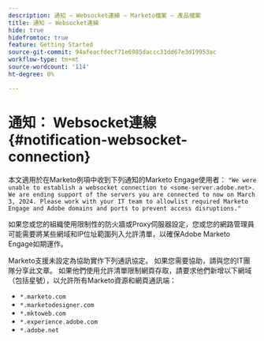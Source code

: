 ```yaml
---
description: 通知 — Websocket連線 — Marketo檔案 — 產品檔案
title: 通知 — Websocket連線
hide: true
hidefromtoc: true
feature: Getting Started
source-git-commit: 94afeacfdecf71e6985daccc31dd67e3d19953ac
workflow-type: tm+mt
source-wordcount: '114'
ht-degree: 0%

---
```


# 通知： Websocket連線 {#notification-websocket-connection}

本文適用於在Marketo例項中收到下列通知的Marketo Engage使用者： `"We were unable to establish a websocket connection to <some-server.adobe.net>. We are ending support of the servers you are connected to now on March 3, 2024. Please work with your IT team to allowlist required Marketo Engage and Adobe domains and ports to prevent access disruptions."`

如果您或您的組織使用限制性的防火牆或Proxy伺服器設定，您或您的網路管理員可能需要將某些網域和IP位址範圍列入允許清單，以確保Adobe Marketo Engage如期運作。

Marketo支援未設定為協助實作下列通訊協定。 如果您需要協助，請與您的IT團隊分享此文章。 如果他們使用允許清單限制網頁存取，請要求他們新增以下網域（包括星號），以允許所有Marketo資源和網頁通訊端：

* `*.marketo.com`
* `*.marketodesigner.com`
* `*.mktoweb.com`
* `*.experience.adobe.com`
* `*.adobe.net`
